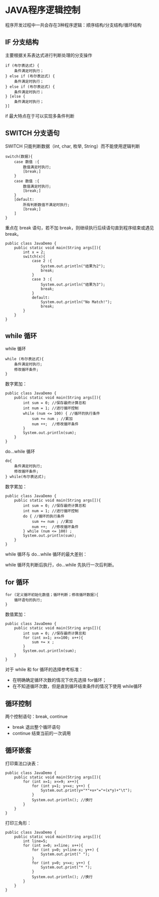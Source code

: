 # JAVA程序逻辑控制

程序开发过程中一共会存在3种程序逻辑：顺序结构/分支结构/循环结构

## IF 分支结构

主要根据关系表达式进行判断处理的分支操作
```
if (布尔表达式) {
	条件满足时执行；
} else if (布尔表达式) {
	条件满足时执行；
} else if (布尔表达式) {
	条件满足时执行；
} [else {
	条件满足时执行；
}]
```
if 最大特点在于可以实现多条件判断


## SWITCH 分支语句

SWITCH 只能判断数据（int, char, 枚举, String）而不能使用逻辑判断
```
switch(数据){
	case 数值 :{
		数值满足时执行;
		[break;]
	}
	case 数值 :{
		数值满足时执行;
		[break;]
	}
	[default:
		所有判断数值不满足时执行;
		[break;]
	]
}
```
重点在 break 语句，若不加 break，则继续执行后续语句直到程序结束或遇见 break。
```
public class JavaDemo {
	public static void main(String args[]){
		int x = 2;
		switch(x){
			case 2 :{
				System.out.println("结果为2");
				break;
			}
			case 3 :{
				System.out.println("结果为3");
				break;
			}
			default:
				System.out.println("No Match!");
				break;
		} 
	}
}
```


## while 循环

while 循环
```
while (布尔表达式){
	条件满足时执行;
	修改循环条件;
}
```
数字累加：
```
public class JavaDemo {
	public static void main(String args[]){
		int sum = 0; //保存最终计算总和
		int num = 1; //进行循环控制
		while (num <= 100) { //循环的执行条件
			sum += num ; //累加
			num ++;  //修改循环条件
		}
		System.out.println(sum);
	}
}
```
do...while 循环
```
do{
	条件满足时执行;
	修改循环条件;
} while(布尔表达式);
```
数字累加：
```
public class JavaDemo {
	public static void main(String args[]){
		int sum = 0; //保存最终计算总和
		int num = 1; //进行循环控制
		do { //循环的执行条件
			sum += num ; //累加
			num ++;  //修改循环条件
		} while (num <= 100) ;
		System.out.println(sum);
	}
}
```

while 循环与 do...while 循环的最大差别：

while 循环先判断后执行，do...while 先执行一次后判断。


## for 循环

```
for (定义循环初始化数值；循环判断；修改循环数据){
	循环语句的执行;
}
```
数值累加：
```
public class JavaDemo {
	public static void main(String args[]){
		int sum = 0; //保存最终计算总和
		for (int x=1; x<=100; x++){
			sum += x ;
		}
		System.out.println(sum);
	}
}
```

对于 while 和 for 循环的选择参考标准：
* 在明确确定循环次数的情况下优先选择 for循环；
* 在不知道循环次数，但是直到循环结束条件的情况下使用 while循环


## 循环控制
两个控制语句：break, continue
* break 退出整个循环语句
* continue 结束当前的一次调用


## 循环嵌套
打印乘法口诀表：
```
public class JavaDemo {
	public static void main(String args[]){
		for (int x=1; x<=9; x++){
			for (int y=1; y<=x; y++) {
				System.out.print(y+"*"+x+"="+(x*y)+"\t");
			}
			System.out.println(); //换行
		}
	}
}
```

打印三角形：
```
public class JavaDemo {
	public static void main(String args[]){
		int line=5;
		for (int x=0; x<line; x++){
			for (int y=0; y<line-x; y++) {
				System.out.print(" ");
			}
			for (int y=0; y<=x; y++) {
				System.out.print("* ");
			}
			System.out.println(); //换行
		}
	}
}
```

